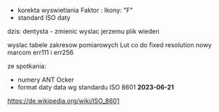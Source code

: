 - korekta wyswietlania Faktor : Ikony: "F" 
- standard ISO daty


dzis:
dentysta - zmienic 
wyslac jerzemu plik
wieden

wyslac tabele zakresow pomiarowych
Lut co do fixed resolution
nowy marcom
err111 i err256




ze spotkania:
- numery ANT Ocker
- format daty
data wg standardu ISO 8601
**2023-06-21**

https://de.wikipedia.org/wiki/ISO_8601

